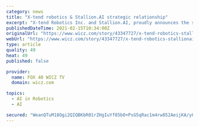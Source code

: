 ```yaml
---
category: news
title: "X-tend robotics & Stallion.AI strategic relationship"
excerpt: "X-tend Robotics Inc. and Stallion.AI, proudly announces the signed agreement for a multiple-phase strategic partnership."
publishedDateTime: 2021-02-15T10:34:00Z
originalUrl: "https://www.wicz.com/story/43347727/x-tend-robotics-stallionai-strategic-relationship"
webUrl: "https://www.wicz.com/story/43347727/x-tend-robotics-stallionai-strategic-relationship"
type: article
quality: 49
heat: 49
published: false

provider:
  name: FOX 40 WICZ TV
  domain: wicz.com

topics:
  - AI in Robotics
  - AI

secured: "WeanQTuM18Ogi2QIQBKbR01rZHgIuYf85bO+PsG5qRac1m4rw852AeijKA/y6FIn2HeLKyeEYY9ZPseAJtq21XznZDzKh7aXSMxN8XF81h5kwmo5q5sL1vynfg/naD2XDSIQ95Mm1rVYvKp55ebzC2YdzPB7Yre3JX2XKN583teaCXlyS6wDEAv3KKdT6oyt86++/B3ftH3qXlAjynpcPK6n598rXkwNxQD6y2FxRmsQCSHB4yphB9M/9ERXgKGcEjdNWRIMzg8NJClyoXMOUZRrIhfqCqzMIMrc5G/5TEkSJyQtLcK9a4Zs9SSy3Ei+zsCko5idTM7W7LrV/lNj2oHrRcyjjidmAn2c5gUvBnk=;MSqPdP8B9Mmv+ouuGDAExw=="
---
```


